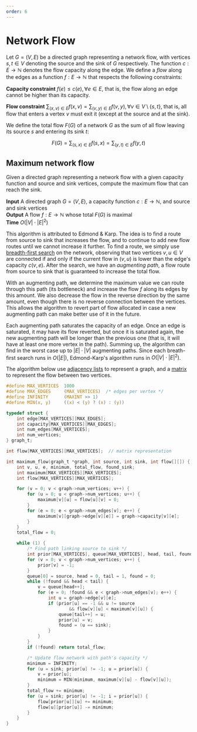 ```yaml
---
order: 6
---
```


# Network Flow

Let $G=(V,E)$ be a directed graph representing a network flow, with
vertices $s, t \in V$ denoting the source and the sink of $G$ respectively.
The function $c: E \rightarrow \mathbb{N}$ denotes the flow capacity along
the edge. We define a _flow_ along the edges as a function
$f: E \rightarrow \mathbb{N}$ that respects the following constraints:

**Capacity constraint** $f(e) \leq c(e), \forall e \in E$, that is, the flow
along an edge cannot be higher than its capacity.

**Flow constraint** $\sum_{(x, v) \in E} f(x, v) = \sum_{(v, y) \in E} f(v, y),
\forall v \in V \setminus \{s,t\}$, that is, all flow that enters a vertex $v$
must exit it (except at the source and at the sink).

We define the total flow $F(G)$ of a network $G$ as the sum of all flow leaving
its source $s$ and entering its sink $t$:

$$F(G) = \sum_{(s, x) \in E} f(s, x) = \sum_{(y, t) \in E} f(y, t)$$

## Maximum network flow

Given a directed graph representing a network flow with a given capacity
function and source and sink vertices, compute the maximum flow that can reach
the sink.

**Input** A directed graph $G=(V,E)$, a capacity function $c : E \rightarrow
\mathbb{N}$, and source and sink vertices \
**Output** A flow $f: E \rightarrow \mathbb{N}$ whose total $F(G)$ is maximal \
**Time** $O(|V| \cdot |E|^2)$

This algorithm is attributed to Edmond & Karp. The idea is to find a route from
source to sink that increases the flow, and to continue to add new flow routes
until we cannot increase it further. To find a route, we simply use
[breadth-first search](./traversal.md#breadth-first-search) on the network,
observing that two vertices $v, u \in V$ are connected if and only if the
current flow in $(v, u)$ is lower than the edge's capacity $c(v, e)$. After the
search, we have an _augmenting path_, a flow route from source to sink that is
guaranteed to increase the total flow.

With an augmenting path, we determine the maximum value we can route through
this path (its bottleneck) and increase the flow $f$ along its edges by this
amount. We also decrease the flow in the reverse direction by the same amount,
even though there is no reverse connection between the vertices. This allows the
algorithm to revert part of flow allocated in case a new augmenting path can
make better use of it in the future.

Each augmenting path saturates the capacity of an edge. Once an edge is
saturated, it may have its flow reverted, but once it is saturated again, the
new augmenting path will be longer than the previous one (that is, it will have
at least one more vertex in the path). Summing up, the algorithm can find
in the worst case up to $|E|·|V|$ augmenting paths. Since each breath-first
search runs in $O(|E|)$, Edmond-Karp's algorithm runs in $O(|V|\cdot |E|^2)$.


The algorithm below use
[adjacency lists](./representation.md#adjacency-list) to represent a graph,
and a [matrix](./representation.md#matrix) to represent the flow between two
vertices.

```c
#define MAX_VERTICES  1000
#define MAX_EDGES     (MAX_VERTICES)  /* edges per vertex */
#define INFINITY      (MAXINT >> 1)
#define MIN(x, y)     ((x) < (y) ? (x) : (y))

typedef struct {
    int edge[MAX_VERTICES][MAX_EDGES];
    int capacity[MAX_VERTICES][MAX_EDGES];
    int num_edges[MAX_VERTICES];
    int num_vertices;
} graph_t;

int flow[MAX_VERTICES][MAX_VERTICES];  // matrix representation

int maximum_flow(graph_t *graph, int source, int sink, int flow[][]) {
    int v, u, e, minimum, total_flow, found_sink;
    int maximum[MAX_VERTICES][MAX_VERTICES];
    int flow[MAX_VERTICES][MAX_VERTICES];

    for (v = 0; v < graph->num_vertices; v++) {
        for (u = 0; u < graph->num_vertices; u++) {
            maximum[v][u] = flow[u][v] = 0;
        }
        for (e = 0; e < graph->num_edges[v]; e++) {
            maximum[v][graph->edge[v][e]] = graph->capacity[v][e];
        }
    }
    total_flow = 0;

    while (1) {
        /* Find path linking source to sink */
        int prior[MAX_VERTICES], queue[MAX_VERTICES], head, tail, found;
        for (v = 0; v < graph->num_vertices; v++) {
            prior[v] = -1;
        }
        queue[0] = source, head = 0, tail = 1, found = 0;
        while (!found && head < tail) {
            v = queue[head++];
            for (e = 0; !found && e < graph->num_edges[v]; e++) {
                int u = graph->edge[v][e];
                if (prior[u] == -1 && u != source
                        && flow[v][u] < maximum[v][u]) {
                    queue[tail++] = u;
                    prior[u] = v;
                    found = (u == sink);
                }
            }
        }
        if (!found) return total_flow;

        /* Update flow network with path's capacity */
        minimum = INFINITY;
        for (u = sink; prior[u] != -1; u = prior[u]) {
            v = prior[u];
            minimum = MIN(minimum, maximum[v][u] - flow[v][u]);
        }
        total_flow += minimum;
        for (u = sink; prior[u] != -1; i = prior[u]) {
            flow[prior[u]][u] += minimum;
            flow[u][prior[u]] -= minimum;
        }
    }
}
```

